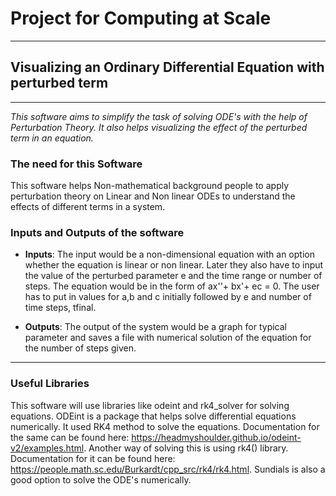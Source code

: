 # Project for Computing at Scale

--- 

## Visualizing an Ordinary Differential Equation with perturbed term

---

*This software aims to simplify the task of solving ODE's with the help of Perturbation Theory. It also helps visualizing the effect of the perturbed term in an equation.*

### The need for this Software

This software helps Non-mathematical background people to apply perturbation theory on Linear and Non linear ODEs to understand the effects of different terms in a system. 

### Inputs and Outputs of the software

- **Inputs**: The input would be a non-dimensional equation with an option whether the equation is linear or non linear. Later they also have to input the value of the perturbed parameter e and the time range or number of steps. The equation would be in the form of ax''+ bx'+ ec = 0. The user has to put in values for a,b and c initially followed by e and number of time steps, tfinal. 

- **Outputs**: The output of the system would be a graph for typical parameter and saves a file with numerical solution of the equation for the number of steps given.

---

### Useful Libraries

This software will use libraries like odeint and rk4_solver for solving equations. ODEint is a package that helps solve differential equations numerically. It used RK4 method to solve the equations. Documentation for the same can be found here: https://headmyshoulder.github.io/odeint-v2/examples.html.  Another way of solving this is using rk4() library. Documentation for it can be found here: https://people.math.sc.edu/Burkardt/cpp_src/rk4/rk4.html. Sundials is also a good option to solve the ODE's numerically. 
